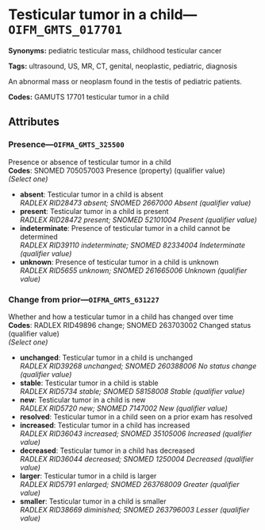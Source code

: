 # Testicular tumor in a child—`OIFM_GMTS_017701`

**Synonyms:** pediatric testicular mass, childhood testicular cancer

**Tags:** ultrasound, US, MR, CT, genital, neoplastic, pediatric, diagnosis

An abnormal mass or neoplasm found in the testis of pediatric patients.

**Codes:** GAMUTS 17701 testicular tumor in a child

## Attributes

### Presence—`OIFMA_GMTS_325500`

Presence or absence of testicular tumor in a child  
**Codes**: SNOMED 705057003 Presence (property) (qualifier value)  
*(Select one)*

- **absent**: Testicular tumor in a child is absent  
_RADLEX RID28473 absent; SNOMED 2667000 Absent (qualifier value)_
- **present**: Testicular tumor in a child is present  
_RADLEX RID28472 present; SNOMED 52101004 Present (qualifier value)_
- **indeterminate**: Presence of testicular tumor in a child cannot be determined  
_RADLEX RID39110 indeterminate; SNOMED 82334004 Indeterminate (qualifier value)_
- **unknown**: Presence of testicular tumor in a child is unknown  
_RADLEX RID5655 unknown; SNOMED 261665006 Unknown (qualifier value)_

### Change from prior—`OIFMA_GMTS_631227`

Whether and how a testicular tumor in a child has changed over time  
**Codes**: RADLEX RID49896 change; SNOMED 263703002 Changed status (qualifier value)  
*(Select one)*

- **unchanged**: Testicular tumor in a child is unchanged  
_RADLEX RID39268 unchanged; SNOMED 260388006 No status change (qualifier value)_
- **stable**: Testicular tumor in a child is stable  
_RADLEX RID5734 stable; SNOMED 58158008 Stable (qualifier value)_
- **new**: Testicular tumor in a child is new  
_RADLEX RID5720 new; SNOMED 7147002 New (qualifier value)_
- **resolved**: Testicular tumor in a child seen on a prior exam has resolved  
- **increased**: Testicular tumor in a child has increased  
_RADLEX RID36043 increased; SNOMED 35105006 Increased (qualifier value)_
- **decreased**: Testicular tumor in a child has decreased  
_RADLEX RID36044 decreased; SNOMED 1250004 Decreased (qualifier value)_
- **larger**: Testicular tumor in a child is larger  
_RADLEX RID5791 enlarged; SNOMED 263768009 Greater (qualifier value)_
- **smaller**: Testicular tumor in a child is smaller  
_RADLEX RID38669 diminished; SNOMED 263796003 Lesser (qualifier value)_